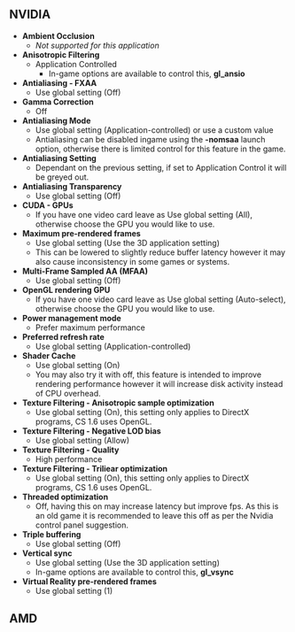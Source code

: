 ## NVIDIA
- **Ambient Occlusion**
  - *Not supported for this application*
- **Anisotropic Filtering**
  - Application Controlled
    - In-game options are available to control this, **gl_ansio**
- **Antialiasing - FXAA**
  - Use global setting (Off)
- **Gamma Correction**
  - Off
- **Antialiasing Mode**
  - Use global setting (Application-controlled) or use a custom value
  - Antialiasing can be disabled ingame using the **-nomsaa** launch option, otherwise there is limited control for this feature in the game.
- **Antialiasing Setting**
  - Dependant on the previous setting, if set to Application Control it will be greyed out.
- **Antialiasing Transparency**
  - Use global setting (Off)
- **CUDA - GPUs**
  - If you have one video card leave as Use global setting (All), otherwise choose the GPU you would like to use.
- **Maximum pre-rendered frames**
  - Use global setting (Use the 3D application setting)
  - This can be lowered to slightly reduce buffer latency however it may also cause inconsistency in some games or systems.
- **Multi-Frame Sampled AA (MFAA)**
  - Use global setting (Off)
- **OpenGL rendering GPU**
  - If you have one video card leave as Use global setting (Auto-select), otherwise choose the GPU you would like to use.
- **Power management mode**
  - Prefer maximum performance
- **Preferred refresh rate**
  - Use global setting (Application-controlled)
- **Shader Cache**
  - Use global setting (On)
  - You may also try it with off, this feature is intended to improve rendering performance however it will increase disk activity instead of CPU overhead.
- **Texture Filtering - Anisotropic sample optimization**
  - Use global setting (On), this setting only applies to DirectX programs, CS 1.6 uses OpenGL.
- **Texture Filtering - Negative LOD bias**
  - Use global setting (Allow)
- **Texture Filtering - Quality**
  - High performance
- **Texture Filtering - Triliear optimization**
  - Use global setting (On), this setting only applies to DirectX programs, CS 1.6 uses OpenGL.
- **Threaded optimization**
  - Off, having this on may increase latency but improve fps. As this is an old game it is recommended to leave this off as per the Nvidia control panel suggestion.
- **Triple buffering**
  - Use global setting (Off)
- **Vertical sync**
  - Use global setting (Use the 3D application setting)
  - In-game options are available to control this, **gl_vsync**
- **Virtual Reality pre-rendered frames**
  - Use global setting (1)

## AMD
